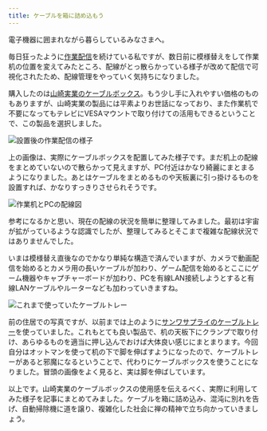 ```yaml
---
title: ケーブルを箱に詰め込もう
---
```

電子機器に囲まれながら暮らしているみなさまへ。

毎日狂ったように[作業配信](https://www.youtube.com/c/r7kamura)を続けている私ですが、数日前に模様替えをして作業机の位置を変えてみたところ、配線がとっ散らかっている様子が改めて配信で可視化されたため、配線管理をやっていく気持ちになりました。

購入したのは[山崎実業のケーブルボックス](https://www.amazon.co.jp/dp/B0846DPNPP)。もう少し手に入れやすい価格のものもありますが、山崎実業の製品には平素よりお世話になっており、また作業机で不要になってもテレビにVESAマウントで取り付けての活用もできるということで、この製品を選択しました。

![](https://lh3.googleusercontent.com/docs/ADP-6oETCLHoWK8FCRw2VXFH1dN8OcZJKucJWpxee3IrKtQ1H04VGSfANwgkoDUtslzaImjfXCckIcmzO5fORdQVu-Yj3EWi7sPAiYcuA_F-d0l_r5ab80GHYSsUbnJN3MSceQ8FJ-mFIVNclMpZq6cpI9oVru71ejGBrbWuy3xxSDLz_BVfIDt2Kh7H0t5oWwLJFxl0ojgZWo93Y7z0Zi9HGjFeln8qb-UjgvTLA3NhyB2VgarAabNRpznVrl_AQGP5RcIFAizl-ub1XN9jO22DOmz8Scq9xNMDU6FPW453zwzr8ScDHQ-gRugf3VUQpETjZw9EyFWJSZQLVojoAL9fFOD9Sfgmm8GTCHAWSGgDrxZLpPDyXS0ZU6jG3elJ8O-KBO5jP06VL_MQLy38003os5gsaLLe47B3UY8Jb6eVfJ5JQczvfG-2ILegzZVh1dkuGWm_5I_-ZadCy2rVG_dNPsArOxaMRCEQzGZ6u3Ck7TYHEarRmrwi7IEBn5spWZU5mTkdpalW_hebPMqb5vm825Kk609sl44aN1aFLSAAG78PC-n50Z3Vi-WUWn6npkeYTBu_9fx21Y9EoFLn0CgzNEn8RXsf8ZeZLyclttpmpioptZyzgdpwp6Aw_Lc1YA5P7zNJcN2f6CoD_u7zFtmocbx9KAmrQTKhX1NZpG_fpQG0HTSNCmk-Ot9zp0D6yFhEe5tzgFYyAQThUGWTS1p-IADdvDAVZkcquEt7uQdqlsIl_cC0-c6kEJcdP517OzmOcHA2nb91xAFKpnhOLloP5GAaHQlgl0VlTDQgFwUJ5cNnEOmYlgZR9xlI78wdRyB_xuvgnhxA_Rjb_XSXZCsCE-eOKiDkErL5zlAT-t6QzJXR3Ifq0sjShBH8ezUND_DvWUrb6o589YhqzPt-H_n7DqR4wi8zlMhBYG7yuXHnDhT3wmLuroMMypGQ-6AsOPvArlJOY6NTHcg_QRwt1otZ9iCkBj2m2oOOeCUGpTrSXj8vZeQdFtmJ2KeBlnQTtW2odfxpP-El12ctomuDtI_jXrQCbDGUcpeLrRrlyNd8kHO-q_KqNsLPEzKAimXSrlDlfiNVUm1eEegvL54ZBxdWxWIxZDvz9kDOP1yNuwo_YOvzUkJmcJUoJ1pKWFy3IQj5gE3DNFVZbnrRS4n4hlogjfx5LkfdCDyRNwnuif-vBFfHVTyCqd77pzHhbcgpGaSI5VSkODX5I-SeHWwYa_CQkAHuNhzWcaes9eN1Fz6iOlVv5K55 "設置後の作業配信の様子")

上の画像は、実際にケーブルボックスを配置してみた様子です。まだ机上の配線をまとめていないので散らかって見えますが、PC付近はかなり綺麗にまとまるようになりました。あとはケーブルをまとめるものや天板裏に引っ掛けるものを設置すれば、かなりすっきりさせられそうです。

![](https://lh3.googleusercontent.com/docs/ADP-6oFABnnUoklT5rOFf5T4SqK4R3zPf4NP4QZbkATsnZqUDjm6nkfOwG4QywsT8BDFCjv4V88E4_MGTk__FsPc-7xOUCFEaPGFx-OkmlFyw9Y9kH-KRLAfLUy0bg2bMyGZPFpXxOLfCup-9SFOD7gjegFIOavsk-k-8XJ9q2_Am8KlfiIFIo1vuPA4WcpwvV1PESR4KEVKzv2tbaFXIiA9fbKDC2wDpCZd1Cp06WPCF8s0ZT9ZgVfjPUowGDp_ME2LaPJVjWbRRw5MELo5PH0ZisM834STA5NvlvJe-BBnYW-bWyxGqC05st8cUmm7TpG9p5DttPV1o3HTro0vzQuL_yxYt-qrETXv44Jod4Lcg7x2OakiOOCeexO2hWpQjAotwN70DrpOSPHU41Goz8a5mxXi1VlXsr0UcXAMno2fB2zmYXW6MM8Bv6FUzvqS1p3xAiYhDvWrTwVdily1eZ9mkAufUnGjZUrTMJlckOAZ8hP3IzJRkTHRXkr1LB2cje9nKO1fQ_nTO5JT5tXGx1F_A58b0c8txssRXmf0W18Z-dyy9osspZUB8gWtlpKXmAoqEXw_C4n4hpaG8rUnIwua-RUibXX6WtN3yQ7xf4iN-szYG-KmpdkbyRAVEIB1n-SXCeUJims_pkivg9tsk1eVE2FT26JA4YvJlY2wLYzwWJt1-9z8zNBxG6pUMHBuQGR1RaNtf2swmW_G-Nk_JKgEqQbQJJYFQRdlVt30F4OcMMHN5n4SnXYcJ7rUkDYIm9XmTM_jhzZvmo9zGSyVLVitTApW20IvpdnlFp88JwFyWgLmUVXQxZG81jSMnoCfEzoKJ7f6xFuokMV1hUiwcyQI6Bo41DnP_0_yGI1bbeEjyiT8QwAIpPwjI5hYIPN2INOhMZNpsgWKFxbghTL6TnI1mDQFrl-fqGSHFRvA1SuQIP7SHg43sxKzYEas57VuZ2Q8opBzfTP5wtIg9hf7m-N1lHiz_cj_JYgVRqYNarhHbOeTq2x4KyF8cWOsrANEAQWlxDTYSgpq_-8gnEprRMEJTainyimrXuATnc-9tmD_iBK3C3UnMzuwVo5__Dd6qSPmWAiGjcZmGGmwbDTpndoRyJFdBG-dppnv8fhpdlClRroL1gIztuCO3IoCZF5kqUIuo-qU2_CUP4TTIuIty2vAJPiG436Lyy4iwKccTxlPW8UfCkZEL9n2d3QKHhMdhw3njJf-98WKxnR4DlZO8ALUdj4-YG0zdGAzxE7y-gln0uNcU2-N "作業机とPCの配線図")

参考になるかと思い、現在の配線の状況を簡単に整理してみました。最初は宇宙が拡がっているような認識でしたが、整理してみるとそこまで複雑な配線状況ではありませんでした。

いまは模様替え直後なのでかなり単純な構造で済んでいますが、カメラで動画配信を始めるとカメラ用の長いケーブルが加わり、ゲーム配信を始めるとここにゲーム機器やキャプチャーボードが加わり、PCを有線LAN接続しようとすると有線LANケーブルやルーターなども加わっていきますね。

![](https://lh3.googleusercontent.com/docs/ADP-6oFngjqFfYiEaE6R1H8Tgpz7u9k5_3-JLiR7zoaH6gqbu9ngRLewdan4k35wMgoLjd4S_omB_c0ry-tcqexniR7H_pmffQEGvulZ1dG7-RKocpLNuXjD6tm8yd9kyVjlgoBu9PgAzg58kKRgc-svY3WaO4q7QvytjKw-0slb-jp77gKDwHzuan7p2hdDTjy90ZuNjS1VFmhyc_Yt5z0QFQr88cKKB3UOefOTfZEIktU80t6n6wdJOOMkiqETIvAkihecfiSD_2_Jerkixsghn-3r4gVlTn34G7NRAOYHEMPFiH3mRmR4-AfpZ-Cc9m7UXNtWbhZyIZ2tZqH9hz1__GWqk9En1RtWcsnh84gqDPJn9IttLbcOPl_bOnoYci1Qbw_6Gjnai8DN28jLjMg436-ooGl9Uy_yBSi07UlO64X15gNexAwTr0AwWK54ROOF2pgX2545tvR6jSaXPSsibdFS_BQN9CRH9I7wVfq0gOpT9w7psOsqi0dG7dp_NkQC_-cZ50yj88tx9BQiU-jslE_B_kXbw-LZVcGMlZNkrSijoe49v_nWVul7Z95L4AudcxdwlFTtDMDzBy_ZXElriJmx5BfZWbU1OhH0OGcwfxkdZtyAwCE0UAOcx7w7cWb_mr7_uXmYpmS38wc5mIFtCsgrngXBRqs6-bRrXhjErqZu4kWibJvRWOyl-hkWqIJI2EFEUXZ_43QkgZarE06OUu5wKHVJ6d3vS2fr7BuxZEX-YRFbZ1iHOO9LH5qZagIy4YCQT0XuhQLMh5J_LdGRCwVpwGb28cjwcL4-oIYT7zak0nWHUflBwjotWtXyk-L8HwAzv3_4rN9M3WiFoUH6GnN-zoxgERqDOUG6QA3AZvvzJLoreIrl_7fPfXHHCIC2E3vbgek3T9d78s-O8ErRVQeH5jqbTqC2ZRnlp6Bwdg2HxZ5-DeBMFFnG-R5AESef1AUpg8hm2watQ_e95wzWzDw164w8udArLLkvITcweoGepu-anPmwCVM_RseI2uFcCfhLdXdmFLoPCxY78x5GnPItKAcwo5MjDUfgUJrJLs0pqaxv9rJVpjlcn7G4b4yHTne61z-fa0Cf7ITG6gPyYqtz77vfCVtAS3beuho6GAWvWnjZVlL-jWhgF80AFQUMvrudlQhFkpj_lzGYakfih-FA3WN8SbgtoYa3XEEcn1NMVaYisrf4wGtYbdxS0-sm_ijaf1K0TBGO5CIZfJph4__o_gkdhUhQcqOpuymG4P1tvLzF "これまで使っていたケーブルトレー")

前の住居での写真ですが、以前までは上のように[サンワサプライのケーブルトレー](https://www.amazon.co.jp/dp/B01N6B5ST9)を使っていました。これもとても良い製品で、机の天板下にクランプで取り付け、あらゆるものを適当に押し込んでおけば大体良い感じにまとまります。今回自分はオットマンを使って机の下で脚を伸ばすようになったので、ケーブルトレーがあると邪魔になるということで、代わりにケーブルボックスを使うことになりました。冒頭の画像をよく見ると、実は脚を伸ばしています。

以上です。山崎実業のケーブルボックスの使用感を伝えるべく、実際に利用してみた様子を記事にまとめてみました。ケーブルを箱に詰め込み、混沌に別れを告げ、自動掃除機に道を譲り、複雑化した社会に禅の精神で立ち向かっていきましょう。
